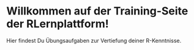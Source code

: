 # Willkommen auf der Training-Seite der RLernplattform!

Hier findest Du Übungsaufgaben zur Vertiefung deiner R-Kenntnisse.

```{tableofcontents}
```
